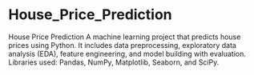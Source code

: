 # House_Price_Prediction
House Price Prediction A machine learning project that predicts house prices using Python. It includes data preprocessing, exploratory data analysis (EDA), feature engineering, and model building with evaluation. Libraries used: Pandas, NumPy, Matplotlib, Seaborn, and SciPy.
